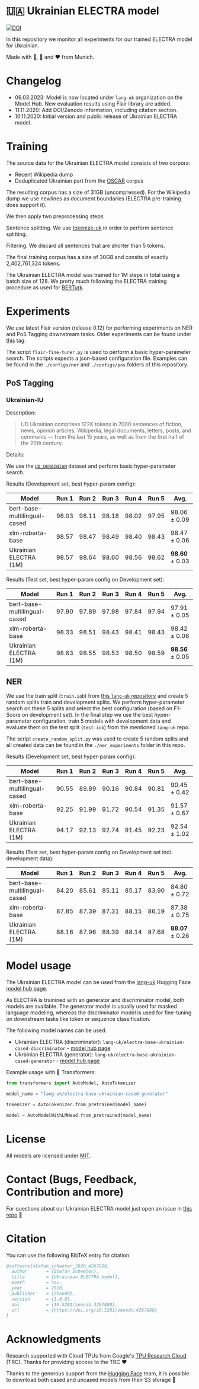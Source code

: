 # 🇺🇦 Ukrainian ELECTRA model

[![DOI](https://zenodo.org/badge/DOI/10.5281/zenodo.4267880.svg)](https://doi.org/10.5281/zenodo.4267880)

In this repository we monitor all experiments for our trained ELECTRA model
for Ukrainian.

Made with 🤗, 🥨 and ❤️ from Munich.

# Changelog

* 06.03.2023: Model is now located under `lang-uk` organization on the Model Hub.
              New evaluation results using Flair library are added.
* 11.11.2020: Add DOI/Zenodo information, including citation section.
* 10.11.2020: Initial version and public release of Ukrainian ELECTRA model.

# Training

The source data for the Ukrainian ELECTRA model consists of two corpora:

* Recent Wikipedia dump
* Deduplicated Ukrainian part from the [OSCAR](https://oscar-corpus.com/) corpus

The resulting corpus has a size of 31GB (uncompressed). For the Wikipedia dump we use newlines as
document boundaries (ELECTRA pre-training does support it).

We then apply two preprocessing steps:

Sentence splitting. We use [tokenize-uk](https://github.com/lang-uk/tokenize-uk) in order to perform
sentence splitting.

Filtering. We discard all sentences that are shorter than 5 tokens.

The final training corpus has a size of 30GB and consits of exactly 2,402,761,324 tokens.

The Ukrainian ELECTRA model was trained for 1M steps in total using a batch
size of 128. We pretty much following the ELECTRA training procedure as used for
[BERTurk](https://github.com/stefan-it/turkish-bert/tree/master/electra).

# Experiments

We use latest Flair version (release 0.12) for performing experiments on NER and PoS Tagging
downstream tasks. Older experiments can be found under [this](https://github.com/stefan-it/ukrainian-electra/tree/1.0.0)
tag.

The script `flair-fine-tuner.py` is used to perform a basic hyper-parameter search. The scripts
expects a json-based configuration file. Examples can be found in the `./configs/ner` and `./configs/pos`
folders of this repository.

## PoS Tagging

### Ukrainian-IU

Description:

> UD Ukrainian comprises 122K tokens in 7000 sentences of fiction, news, opinion articles, Wikipedia,
> legal documents, letters, posts, and comments — from the last 15 years, as well as from the first half
> of the 20th century.

Details:

We use the [`UD_UKRAINIAN`](https://github.com/flairNLP/flair/pull/3069) dataset and perform basic
hyper-parameter search.

Results (Development set, best hyper-param config):

| Model                          | Run 1 | Run 2 | Run 3 | Run 4 | Run 5 | Avg.
| ------------------------------ | ----- | ----- | ----- | ----- | ----- | -------------- |
| bert-base-multilingual-cased   | 98.03 | 98.11 | 98.18 | 98.02 | 97.95 | 98.06 ± 0.09
| xlm-roberta-base               | 98.57 | 98.47 | 98.49 | 98.40 | 98.43 | 98.47 ± 0.06
| Ukrainian ELECTRA (1M)         | 98.57 | 98.64 | 98.60 | 98.56 | 98.62 | **98.60** ± 0.03

Results (Test set, best hyper-param config on Development set):

| Model                          | Run 1 | Run 2 | Run 3 | Run 4 | Run 5 | Avg.
| ------------------------------ | ----- | ----- | ----- | ----- | ----- | -------------- |
| bert-base-multilingual-cased   | 97.90 | 97.89 | 97.98 | 97.84 | 97.94 | 97.91 ± 0.05
| xlm-roberta-base               | 98.33 | 98.51 | 98.43 | 98.41 | 98.43 | 98.42 ± 0.06
| Ukrainian ELECTRA (1M)         | 98.63 | 98.55 | 98.53 | 98.50 | 98.59 | **98.56** ± 0.05

## NER

We use the train split (`train.iob`) from [this `lang-uk` repository](https://github.com/lang-uk/flair-ner/tree/main/fixed-split)
and create 5 random splits train and development splits. We perform hyper-parameter search
on these 5 splits and select the best configuration (based on F1-Score on development set).
In the final step we use the best hyper-parameter configuration, train 5 models with
development data and evaluate them on the test split (`test.iob`) from the mentioned `lang-uk` repo.

The script `create_random_split.py` was used to create 5 random splits and all created data can be found
in the `./ner_experiments` folder in this repo.

Results (Development set, best hyper-param config):

| Model                          | Run 1 | Run 2 | Run 3 | Run 4 | Run 5 | Avg.
| ------------------------------ | ----- | ----- | ----- | ----- | ----- | -------------- |
| bert-base-multilingual-cased   | 90.55 | 89.89 | 90.16 | 90.84 | 90.81 | 90.45 ± 0.42
| xlm-roberta-base               | 92.25 | 91.99 | 91.72 | 90.54 | 91.35 | 91.57 ± 0.67
| Ukrainian ELECTRA (1M)         | 94.17 | 92.13 | 92.74 | 91.45 | 92.23 | 92.54 ± 1.02

Results (Test set, best hyper-param config on Development set incl. development data):

| Model                          | Run 1 | Run 2 | Run 3 | Run 4 | Run 5 | Avg.
| ------------------------------ | ----- | ----- | ----- | ----- | ----- | -------------- |
| bert-base-multilingual-cased   | 84.20 | 85.61 | 85.11 | 85.17 | 83.90 | 84.80 ± 0.72
| xlm-roberta-base               | 87.85 | 87.39 | 87.31 | 88.15 | 86.19 | 87.38 ± 0.75
| Ukrainian ELECTRA (1M)         | 88.16 | 87.96 | 88.39 | 88.14 | 87.68 | **88.07** ± 0.26

# Model usage

The Ukrainian ELECTRA model can be used from the [lang-uk](https://github.com/lang-uk) Hugging Face [model hub page](https://huggingface.co/lang-uk).

As ELECTRA is trainined with an generator and discriminator model, both models are available. The generator model is usually used for masked
language modeling, whereas the discriminator model is used for fine-tuning on downstream tasks like token or sequence classification.

The following model names can be used:

* Ukrainian ELECTRA (discriminator): `lang-uk/electra-base-ukrainian-cased-discriminator` - [model hub page](https://huggingface.co/lang-uk/electra-base-ukrainian-cased-discriminator)
* Ukrainian ELECTRA (generator): `lang-uk/electra-base-ukrainian-cased-generator` - [model hub page](https://huggingface.co/lang-uk/electra-base-ukrainian-cased-generator)

Example usage with 🤗 Transformers:

```python
from transformers import AutoModel, AutoTokenizer

model_name = "lang-uk/electra-base-ukrainian-cased-generator"

tokenizer = AutoTokenizer.from_pretrained(model_name)

model = AutoModelWithLMHead.from_pretrained(model_name)
```

# License

All models are licensed under [MIT](LICENSE).

# Contact (Bugs, Feedback, Contribution and more)

For questions about our Ukrainian ELECTRA model just open an issue in
[this repo](https://github.com/stefan-it/ukrainian-electra/issues/new) 🤗

# Citation

You can use the following BibTeX entry for citation:

```bibtex
@software{stefan_schweter_2020_4267880,
  author       = {Stefan Schweter},
  title        = {Ukrainian ELECTRA model},
  month        = nov,
  year         = 2020,
  publisher    = {Zenodo},
  version      = {1.0.0},
  doi          = {10.5281/zenodo.4267880},
  url          = {https://doi.org/10.5281/zenodo.4267880}
}
```

# Acknowledgments

Research supported with Cloud TPUs from Google's [TPU Research Cloud](https://sites.research.google/trc/about/) (TRC).
Thanks for providing access to the TRC ❤️

Thanks to the generous support from the [Hugging Face](https://huggingface.co/) team,
it is possible to download both cased and uncased models from their S3 storage 🤗
